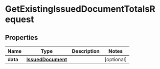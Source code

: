 # GetExistingIssuedDocumentTotalsRequest

## Properties

Name | Type | Description | Notes
------------ | ------------- | ------------- | -------------
**data** | [**IssuedDocument**](IssuedDocument.md) |  | [optional] 



